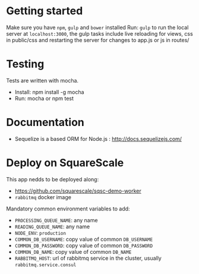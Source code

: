 # Getting started

Make sure you have `npm`, `gulp` and `bower` installed
Run: `gulp` to run the local server at `localhost:3000`, the gulp tasks include live reloading for views, css in public/css and restarting the server for changes to app.js or js in routes/

# Testing

Tests are written with mocha.

  - Install: npm install -g mocha
  - Run: mocha or npm test

# Documentation
  - Sequelize is a based ORM for Node.js : http://docs.sequelizejs.com/

# Deploy on SquareScale

This app nedds to be deployed along:
  - https://github.com/squarescale/sqsc-demo-worker
  - `rabbitmq` docker image

Mandatory common environment variables to add:
  - `PROCESSING_QUEUE_NAME`: any name
  - `READING_QUEUE_NAME`: any name
  - `NODE_ENV`: `production`
  - `COMMON_DB_USERNAME`: copy value of common `DB_USERNAME`
  - `COMMON_DB_PASSWORD`: copy value of common `DB_PASSWORD`
  - `COMMON_DB_NAME`: copy value of common `DB_NAME`
  - `RABBITMQ_HOST`: url of rabbitmq service in the cluster, usually `rabbitmq.service.consul`
